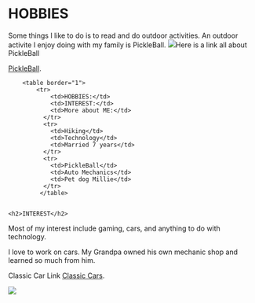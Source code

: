 <!DOCTYPE html>
<html>
<head>
<title>Page Title</title>
</head>
<body>

<h1>HOBBIES</h1>
<p>Some things I like to do is to read
   and do outdoor activities. An outdoor activite
   I enjoy doing with my family is PickleBall.
   <img src="C:\Users\lkenn\OneDrive\Pictures\Saved Pictures\PickleBall.jpg"
   </p>Here is a link all about PickleBall<p>
    <a href="https://usapickleball.org/what-is-pickleball/">PickleBall</a>.<p>



        <table border="1">
            <tr>
                <td>HOBBIES:</td>
                <td>INTEREST:</td>
                <td>More about ME:</td>
              </tr>
              <tr>
                <td>Hiking</td>  
                <td>Technology</td>
                <td>Married 7 years</td>
              </tr>
              <tr>
                <td>PickleBall</td>
                <td>Auto Mechanics</td>
                <td>Pet dog Millie</td>
              </tr>
             </table> 
 
 
    <h2>INTEREST</h2>
   <P>Most of my interest include gaming, 
      cars, and anything to do with technology.</P>
      <p>I love to work on cars. My Grandpa owned his own
        mechanic shop and learned so much from him.</p>
        <p>Classic Car Link
        <a href="https://www.exoticcartrader.com/blog/what-is-classic-car">Classic Cars</a>. <p>
      <img src="C:\Users\lkenn\OneDrive\Pictures\Saved Pictures\Classic Car.jpg"

       
</body>
</html>
